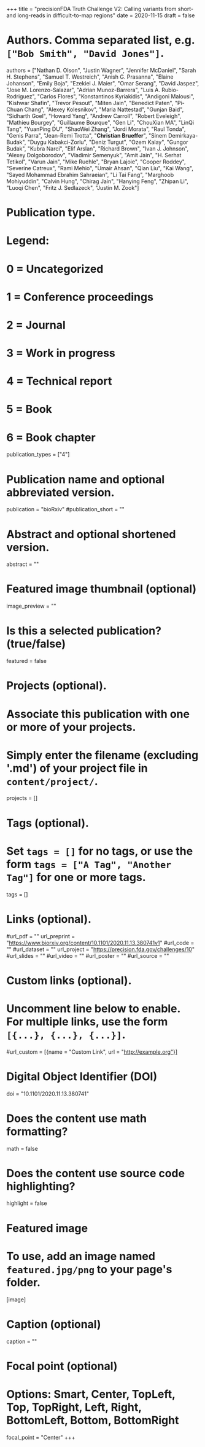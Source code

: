 +++
title = "precisionFDA Truth Challenge V2: Calling variants from short- and long-reads in difficult-to-map regions"
date = 2020-11-15
draft = false

# Authors. Comma separated list, e.g. `["Bob Smith", "David Jones"]`.
authors = ["Nathan D. Olson", "Justin Wagner", "Jennifer McDaniel", "Sarah H. Stephens", "Samuel T. Westreich", "Anish G. Prasanna", "Elaine Johanson", "Emily Boja", "Ezekiel J. Maier", "Omar Serang", "David Jaspez", "Jose M. Lorenzo-Salazar", "Adrian Munoz-Barrera", "Luis A. Rubio-Rodriguez", "Carlos Flores", "Konstantinos Kyriakidis", "Andigoni Malousi", "Kishwar Shafin", "Trevor Pesout", "Miten Jain", "Benedict Paten", "Pi-Chuan Chang", "Alexey Kolesnikov", "Maria Nattestad", "Gunjan Baid", "Sidharth Goel", "Howard Yang", "Andrew Carroll", "Robert Eveleigh", "Mathieu Bourgey", "Guillaume Bourque", "Gen Li", "ChouXian MA", "LinQi Tang", "YuanPing DU", "ShaoWei Zhang", "Jordi Morata", "Raul Tonda", "Genis Parra", "Jean-Remi Trotta", "**Christian Brueffer**", "Sinem Demirkaya-Budak", "Duygu Kabakci-Zorlu", "Deniz Turgut", "Ozem Kalay", "Gungor Budak", "Kubra Narci", "Elif Arslan", "Richard Brown", "Ivan J. Johnson", "Alexey Dolgoborodov", "Vladimir Semenyuk", "Amit Jain", "H. Serhat Tetikol", "Varun Jain", "Mike Ruehle", "Bryan Lajoie", "Cooper Roddey", "Severine Catreux", "Rami Mehio", "Umair Ahsan", "Qian Liu", "Kai Wang", "Sayed Mohammad Ebrahim Sahraeian", "Li Tai Fang", "Marghoob Mohiyuddin", "Calvin Hung", "Chirag Jain", "Hanying Feng", "Zhipan Li", "Luoqi Chen", "Fritz J. Sedlazeck", "Justin M. Zook"]

# Publication type.
# Legend:
# 0 = Uncategorized
# 1 = Conference proceedings
# 2 = Journal
# 3 = Work in progress
# 4 = Technical report
# 5 = Book
# 6 = Book chapter
publication_types = ["4"]

# Publication name and optional abbreviated version.
publication = "bioRxiv"
#publication_short = ""

# Abstract and optional shortened version.
abstract = ""

# Featured image thumbnail (optional)
image_preview = ""

# Is this a selected publication? (true/false)
featured = false

# Projects (optional).
#   Associate this publication with one or more of your projects.
#   Simply enter the filename (excluding '.md') of your project file in `content/project/`.
projects = []

# Tags (optional).
#   Set `tags = []` for no tags, or use the form `tags = ["A Tag", "Another Tag"]` for one or more tags.
tags = []

# Links (optional).
#url_pdf = ""
url_preprint = "https://www.biorxiv.org/content/10.1101/2020.11.13.380741v1"
#url_code = ""
#url_dataset = ""
url_project = "https://precision.fda.gov/challenges/10"
#url_slides = ""
#url_video = ""
#url_poster = ""
#url_source = ""

# Custom links (optional).
#   Uncomment line below to enable. For multiple links, use the form `[{...}, {...}, {...}]`.
#url_custom = [{name = "Custom Link", url = "http://example.org"}]

# Digital Object Identifier (DOI)
doi = "10.1101/2020.11.13.380741"

# Does the content use math formatting?
math = false

# Does the content use source code highlighting?
highlight = false

# Featured image
# To use, add an image named `featured.jpg/png` to your page's folder. 
[image]
  # Caption (optional)
  caption = ""

  # Focal point (optional)
  # Options: Smart, Center, TopLeft, Top, TopRight, Left, Right, BottomLeft, Bottom, BottomRight
  focal_point = "Center"
+++
